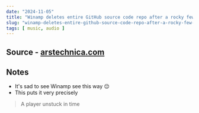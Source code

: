 ```yaml
---
date: "2024-11-05"
title: "Winamp deletes entire GitHub source code repo after a rocky few weeks"
slug: "winamp-deletes-entire-github-source-code-repo-after-a-rocky-few-weeks"
tags: [ music, audio ]
---
```




## Source - [arstechnica.com][1]

## Notes
* It's sad to see Winamp see this way 😔
* This puts it very precisely

> A player unstuck in time



   [1]: https://arstechnica.com/gadgets/2024/10/winamp-really-whips-open-source-coders-into-frenzy-with-its-source-release/

